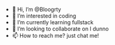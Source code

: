 - 👋 Hi, I’m @Bloogrty
- 👀 I’m interested in coding
- 🌱 I’m currently learning fullstack
- 💞️ I’m looking to collaborate on I dunno
- 📫 How to reach me? just chat me!

<!---
Bloogrty/Bloogrty is a ✨ special ✨ repository because its `README.md` (this file) appears on your GitHub profile.
You can click the Preview link to take a look at your changes.
--->
